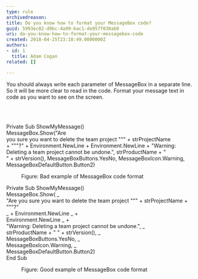 ```yaml
---
type: rule
archivedreason: 
title: Do you know how to format your MessageBox code?
guid: 5993ec82-d9bc-4a99-bac1-de957f030ab0
uri: do-you-know-how-to-format-your-messagebox-code
created: 2018-04-25T23:10:49.0000000Z
authors:
- id: 1
  title: Adam Cogan
related: []

---
```



<p class="ssw15-rteElement-P">You should always write each parameter of MessageBox in a separate line. So it will be more clear to read in the code. Format your message text in code as you want to see on the screen.<br></p>
<br><excerpt class='endintro'></excerpt><br>
<p class="ssw15-rteElement-CodeArea">​Private Sub ShowMyMessage()<br> MessageBox.Show(&quot;Are<br> you sure you want to delete the team project &quot;&quot;&quot; + strProjectName<br> + &quot;&quot;&quot;?&quot; + Environment.NewLine + Environment.NewLine + &quot;Warning&#58;<br> Deleting a team project cannot be undone.&quot;, strProductName + &quot;<br> &quot; + strVersion(), MessageBoxButtons.YesNo, MessageBoxIcon.Warning, MessageBoxDefaultButton.Button2)<br></p><dd class="ssw15-rteElement-FigureBad">Figure&#58; Bad example of MessageBox code format​<br></dd><p class="ssw15-rteElement-CodeArea">Private Sub ShowMyMessage()<br> MessageBox.Show( _ <br> &quot;Are you sure you want to delete the team project &quot;&quot;&quot; + strProjectName + &quot;&quot;&quot;?&quot;<br> _ + Environment.NewLine _ +<br> Environment.NewLine _ +<br> &quot;Warning&#58; Deleting a team project cannot be undone.&quot;, _<br> strProductName + &quot; &quot; + strVersion(), _<br> MessageBoxButtons.YesNo, _<br> MessageBoxIcon.Warning, _<br> MessageBoxDefaultButton.Button2)<br>End Sub</p><p></p><dd class="ssw15-rteElement-FigureGood">Figure&#58; Good example of MessageBox code format​​<br></dd>


